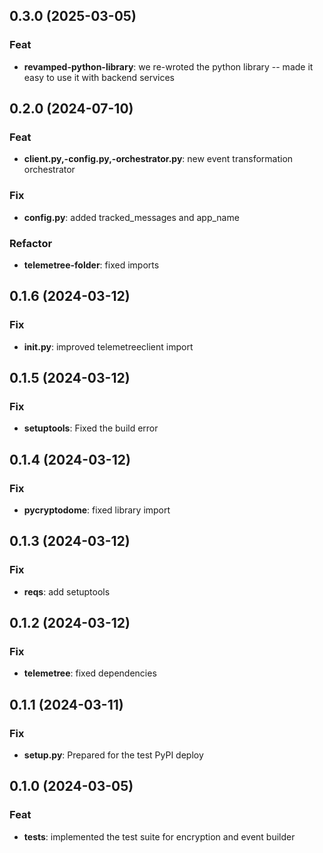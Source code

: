 ## 0.3.0 (2025-03-05)

### Feat

- **revamped-python-library**: we re-wroted the python library -- made it easy to use it with backend services

## 0.2.0 (2024-07-10)

### Feat

- **client.py,-config.py,-orchestrator.py**: new event transformation orchestrator

### Fix

- **config.py**: added tracked_messages and app_name

### Refactor

- **telemetree-folder**: fixed imports

## 0.1.6 (2024-03-12)

### Fix

- **init.py**: improved telemetreeclient import

## 0.1.5 (2024-03-12)

### Fix

- **setuptools**: Fixed the build error

## 0.1.4 (2024-03-12)

### Fix

- **pycryptodome**: fixed library import

## 0.1.3 (2024-03-12)

### Fix

- **reqs**: add setuptools

## 0.1.2 (2024-03-12)

### Fix

- **telemetree**: fixed dependencies

## 0.1.1 (2024-03-11)

### Fix

- **setup.py**: Prepared for the test PyPI deploy

## 0.1.0 (2024-03-05)

### Feat

- **tests**: implemented the test suite for encryption and event builder
